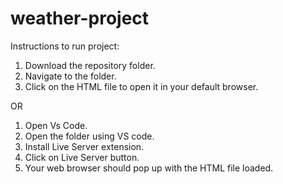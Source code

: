 # weather-project 

Instructions to run project:

1. Download the repository folder.
2. Navigate to the folder.
3. Click on the HTML file to open it in your default browser.

OR

1. Open Vs Code.
2. Open the folder using VS code.
3. Install Live Server extension.
4. Click on Live Server button.
5. Your web browser should pop up with the HTML file loaded.